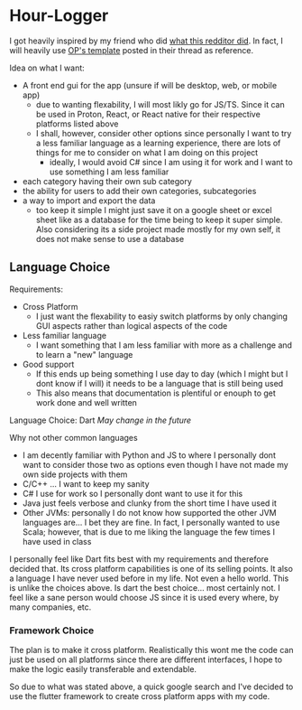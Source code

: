 # Hour-Logger

I got heavily inspired by my friend who did [what this redditor did](https://www.reddit.com/r/dataisbeautiful/comments/101hvnv/oc_i_tracked_every_hour_of_my_life_for_5_years/). In fact, I will heavily use [OP's template](https://docs.google.com/spreadsheets/d/1W79a98wLeuMjDbJuy0IYDeQYZSVaWjTUCPUpXj24MHs/edit?usp=sharing) posted in their thread as reference.

Idea on what I want: 
- A front end gui for the app (unsure if will be desktop, web, or mobile app)
  - due to wanting flexability, I will most likly go for JS/TS. Since it can be used in Proton, React, or React native for their respective platforms listed above
  - I shall, however, consider other options since personally I want to try a less familiar language as a learning experience, there are lots of things for me to consider on what I am doing on this project
      - ideally, I would avoid C# since I am using it for work and I want to use something I am less familiar
- each category having their own sub category
- the ability for users to add their own categories, subcategories
- a way to import and export the data
  - too keep it simple I might just save it on a google sheet or excel sheet like as a database for the time being to keep it super simple. Also considering its a side project made mostly for my own self, it does not make sense to use a database

## Language Choice
Requirements:
- Cross Platform 
  - I just want the flexability to easiy switch platforms by only changing GUI aspects rather than logical aspects of the code
- Less familiar language
  - I want something that I am less familiar with more as a challenge and to learn a "new" language
- Good support
  - If this ends up being something I use day to day (which I might but I dont know if I will) it needs to be a language that is still being used
  - This also means that documentation is plentiful or enouph to get work done and well written

Language Choice: Dart *May change in the future*

Why not other common languages
- I am decently familiar with Python and JS to where I personally dont want to consider those two as options even though I have not made my own side projects with them
- C/C++ ... I want to keep my sanity
- C# I use for work so I personally dont want to use it for this
- Java just feels verbose and clunky from the short time I have used it
- Other JVMs: personally I do not know how supported the other JVM languages are... I bet they are fine. In fact, I personally wanted to use Scala; however, that is due to me liking the language the few times I have used in class

I personally feel like Dart fits best with my requirements and therefore decided that. Its cross platform capabilities is one of its selling points. It also a language I have never used before in my life. Not even a hello world. This is unlike the choices above. Is dart the best choice... most certainly not. I feel like a sane person would choose JS since it is used every where, by many companies, etc.

### Framework Choice

The plan is to make it cross platform. Realistically this wont me the code can just be used on all platforms since there are different interfaces, I hope to make the logic easily transferable and extendable.

So due to what was stated above, a quick google search and I've decided to use the flutter framework to create cross platform apps with my code.
